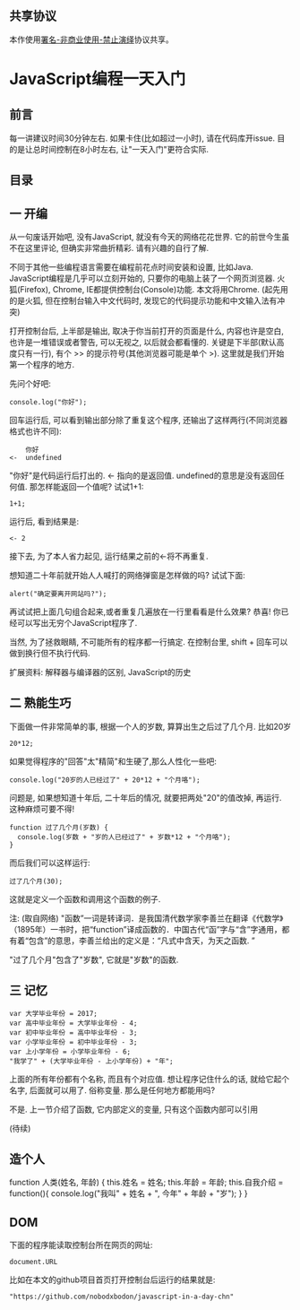 ## 共享协议
本作使用[署名-非商业使用-禁止演绎](https://creativecommons.org/licenses/by-nc-nd/4.0/)协议共享。

# JavaScript编程一天入门

## 前言

每一讲建议时间30分钟左右. 如果卡住(比如超过一小时), 请在代码库开issue. 目的是让总时间控制在8小时左右, 让"一天入门"更符合实际.

## 目录

## 一 开编

从一句废话开始吧, 没有JavaScript, 就没有今天的网络花花世界. 它的前世今生虽不在这里评论, 但确实非常曲折精彩. 请有兴趣的自行了解.

不同于其他一些编程语言需要在编程前花点时间安装和设置, 比如Java. JavaScript编程是几乎可以立刻开始的, 只要你的电脑上装了一个网页浏览器. 火狐(Firefox), Chrome, IE都提供控制台(Console)功能. 本文将用Chrome. (起先用的是火狐, 但在控制台输入中文代码时, 发现它的代码提示功能和中文输入法有冲突)

打开控制台后, 上半部是输出, 取决于你当前打开的页面是什么, 内容也许是空白, 也许是一堆错误或者警告, 可以无视之, 以后就会都看懂的. 关键是下半部(默认高度只有一行), 有个 >> 的提示符号(其他浏览器可能是单个 >). 这里就是我们开始第一个程序的地方.

先问个好吧:
```
console.log("你好");
```
回车运行后, 可以看到输出部分除了重复这个程序, 还输出了这样两行(不同浏览器格式也许不同):
```
    你好
<-  undefined
```
"你好"是代码运行后打出的. <- 指向的是返回值. undefined的意思是没有返回任何值. 那怎样能返回一个值呢? 试试1+1:
```
1+1;
```
运行后, 看到结果是:
```
<- 2
```
接下去, 为了本人省力起见, 运行结果之前的<-将不再重复.

想知道二十年前就开始人人喊打的网络弹窗是怎样做的吗? 试试下面:
```
alert("确定要离开网站吗?");
```

再试试把上面几句组合起来,或者重复几遍放在一行里看看是什么效果? 恭喜! 你已经可以写出无穷个JavaScript程序了.

当然, 为了拯救眼睛, 不可能所有的程序都一行搞定. 在控制台里, shift + 回车可以做到换行但不执行代码. 

扩展资料: 解释器与编译器的区别, JavaScript的历史

## 二 熟能生巧

下面做一件非常简单的事, 根据一个人的岁数, 算算出生之后过了几个月. 比如20岁
```
20*12;
```
如果觉得程序的"回答"太"精简"和生硬了,那么人性化一些吧:
```
console.log("20岁的人已经过了" + 20*12 + "个月咯");
```
问题是, 如果想知道十年后, 二十年后的情况, 就要把两处"20"的值改掉, 再运行. 这种麻烦可要不得!
```
function 过了几个月(岁数) {
  console.log(岁数 + "岁的人已经过了" + 岁数*12 + "个月咯");
}
```
而后我们可以这样运行:
```
过了几个月(30);
```
这就是定义一个函数和调用这个函数的例子.

注: (取自网络) "函数”一词是转译词．是我国清代数学家李善兰在翻译《代数学》（1895年）一书时，把“function”译成函数的．中国古代“函”字与“含”字通用，都有着“包含”的意思，李善兰给出的定义是：“凡式中含天，为天之函数. ”

"过了几个月"包含了"岁数", 它就是"岁数"的函数.

## 三 记忆

```
var 大学毕业年份 = 2017;
var 高中毕业年份 = 大学毕业年份 - 4;
var 初中毕业年份 = 高中毕业年份 - 3;
var 小学毕业年份 = 初中毕业年份 - 3;
var 上小学年份 = 小学毕业年份 - 6;
"我学了" + (大学毕业年份 - 上小学年份) + "年";
```
上面的所有年份都有个名称, 而且有个对应值. 想让程序记住什么的话, 就给它起个名字, 后面就可以用了. 俗称变量. 那么是任何地方都能用吗?

不是. 上一节介绍了函数, 它内部定义的变量, 只有这个函数内部可以引用

(待续)

## 造个人

function 人类(姓名, 年龄) {
  this.姓名 = 姓名;
  this.年龄 = 年龄;
  this.自我介绍 = function(){
    console.log("我叫" + 姓名 + ", 今年" + 年龄 + "岁");
  }
}


## DOM

下面的程序能读取控制台所在网页的网址:
```
document.URL
```
比如在本文的github项目首页打开控制台后运行的结果就是:
```
"https://github.com/nobodxbodon/javascript-in-a-day-chn"
```


